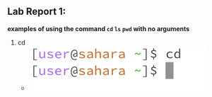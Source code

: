 Lab Report 1:
---
**examples of using the command `cd` `ls` `pwd` with no arguments**
1. cd
   * ![Image](cd.png)

